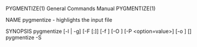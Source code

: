 PYGMENTIZE(1)							    General Commands Manual							 PYGMENTIZE(1)

NAME
       pygmentize - highlights the input file

SYNOPSIS
       pygmentize [-l <lexer> | -g] [-F <filter>[:<options>]] [-f <formatter>] [-O <options>] [-P <option=value>] [-o <outfile>] [<infile>]
       pygmentize -S <style> -f <formatter> [-a <arg>] [-O <options>] [-P <option=value>]
       pygmentize -L [<which> ...]
       pygmentize -N <filename>
       pygmentize -C
       pygmentize -H <type> <name>
       pygmentize -h | -V

DESCRIPTION
       Pygments is a generic syntax highlighter for general use in all kinds of software such as forum systems, wikis or other applications that need to pret‐
       tify source code.

       Its highlights are:
	 * a wide range of common languages and markup formats is supported
	 * special attention is paid to details, increasing quality by a fair amount
	 * support for new languages and formats are added easily
	 * a number of output formats, presently HTML, LaTeX and ANSI sequences
	 * it is usable as a command-line tool and as a library
	 * ... and it highlights even Brainfuck!

       pygmentize is a command that uses Pygments to highlight the input file and write the result to <outfile>. If no <infile> is given, stdin is used.

OPTIONS
       A summary of options is included below.

       -l <lexer>
	      Set  the	lexer  name. If not given, the lexer is guessed from the extension of the input file name (this obviously doesn't work if the input is
	      stdin).

       -g     Attempt to guess the lexer from the file contents, or pass through as plain text if this fails (this option works for highlighting standard  in‐
	      put).

       -F <filter>[:<options>]
	      Add  a  filter  to  the  token  stream.  You can give options in the same way as for -O after a colon (note: there must not be spaces around the
	      colon).  This option can be given multiple times.

       -f <formatter>
	      Set the formatter name. If not given, it will be guessed from the extension of the output file name. If no output file is	 given,	 the  terminal
	      formatter will be used by default.

       -o <outfile>
	      Set output file. If not given, stdout is used.

       -O <options>
	      With  this  option,  you	can  give the lexer and formatter a comma-separated list of options, e.g. "-O bg=light,python=cool". Which options are
	      valid for which lexers and formatters can be found in the documentation.	This option can be given multiple times.

       -P <option=value>
	      This option adds lexer and formatter options like the -O option, but you can only give one option per -P. That way, the option value may contain
	      commas and equals signs, which it can't with -O.

       -S <style>
	      Print out style definitions for style <style> and for formatter <formatter>.  The meaning of the argument given by -a <arg> is formatter	depen‐
	      dent and can be found in the documentation.

       -L [<which> ...]
	      List lexers, formatters, styles or filters. Set <which> to the thing you want to list (e.g. "styles"), or omit it to list everything.

       -N <filename>
	      Guess  and  print	 out a lexer name based solely on the given filename.  Does not take input or highlight anything.  If no specific lexer can be
	      found, "text" is printed.

       -C     Like -N, but guess a lexer based on content read from standard input.

       -H <type> <name>
	      Print detailed help for the object <name> of type <type>, where <type> is one of "lexer", "formatter" or "filter".

       -h     Show help screen.

       -V     Show version of the Pygments package.

SEE ALSO
       /usr/share/doc/python-pygments-doc/index.html

AUTHOR
       pygmentize was written by Georg Brandl <g.brandl@gmx.net>.

       This manual page was written by Piotr Ozarowski <ozarow@gmail.com>, for the Debian project (but may be used by others).

								       January 20, 2021								 PYGMENTIZE(1)
